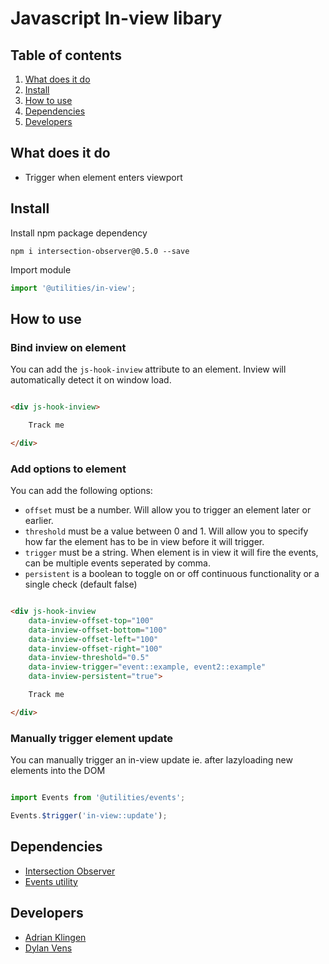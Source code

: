 
# Javascript In-view libary

## Table of contents
1. [What does it do](#markdown-header-what-does-it-do)
2. [Install](#markdown-header-install)
3. [How to use](#markdown-header-how-to-use)
4. [Dependencies](#markdown-header-dependencies)
5. [Developers](#markdown-header-developers)


## What does it do
* Trigger when element enters viewport

## Install
Install npm package dependency
```node
npm i intersection-observer@0.5.0 --save
```

Import module
```javascript
import '@utilities/in-view';
```

## How to use

### Bind inview on element

You can add the `js-hook-inview` attribute to an element. Inview will automatically detect it on window load.
```html

<div js-hook-inview>

    Track me

</div>

```

### Add options to element

You can add the following options:

* `offset` must be a number. Will allow you to trigger an element later or earlier.
* `threshold` must be a value between 0 and 1. Will allow you to specify how far the element has to be in view before it will trigger.
* `trigger` must be a string. When element is in view it will fire the events, can be multiple events seperated by comma.
* `persistent` is a boolean to toggle on or off continuous functionality or a single check (default false)

```html

<div js-hook-inview
    data-inview-offset-top="100"
    data-inview-offset-bottom="100"
    data-inview-offset-left="100"
    data-inview-offset-right="100"
    data-inview-threshold="0.5"
    data-inview-trigger="event::example, event2::example"
    data-inview-persistent="true">

    Track me

</div>

```

### Manually trigger element update
You can manually trigger an in-view update ie. after lazyloading new elements into the DOM

```javascript

import Events from '@utilities/events';

Events.$trigger('in-view::update');

```

## Dependencies
* [Intersection Observer](https://www.npmjs.com/package/intersection-observer)
* [Events utility](/utilities/events/)

## Developers
* [Adrian Klingen](mailto:adrian.klingen@deptagency.com)
* [Dylan Vens](mailto:dylan.vens@deptagency.com)
